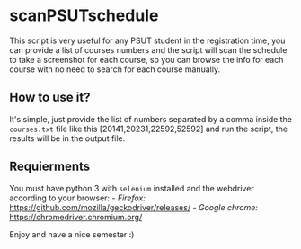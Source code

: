 # scanPSUTschedule
This script is very useful for any PSUT student in the registration time, you can provide a list of courses numbers and the script will scan the schedule to take a screenshot for each course, so you can browse the info for each course with no need to search for each course manually.

## How to use it?
It's simple, just provide the list of numbers separated by a comma inside the `courses.txt` file like this [20141,20231,22592,52592] and run the script, the results will be in the output file.

## Requierments
You must have python 3 with `selenium` installed and the webdriver according to your browser:
    - *Firefox:* https://github.com/mozilla/geckodriver/releases/
    - *Google chrome:* https://chromedriver.chromium.org/

Enjoy and have a nice semester :)